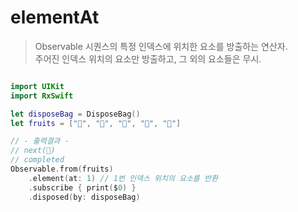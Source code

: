 elementAt
=========

> Observable 시퀀스의 특정 인덱스에 위치한 요소를 방출하는 연산자.  
> 주어진 인덱스 위치의 요소만 방출하고, 그 외의 요소들은 무시.  

```swift

import UIKit
import RxSwift

let disposeBag = DisposeBag()
let fruits = ["🍏", "🍎", "🍋", "🍓", "🍇"]

// - 출력결과 -
// next(🍎)
// completed
Observable.from(fruits)
    .element(at: 1) // 1번 인덱스 위치의 요소를 반환
    .subscribe { print($0) }
    .disposed(by: disposeBag)
```

